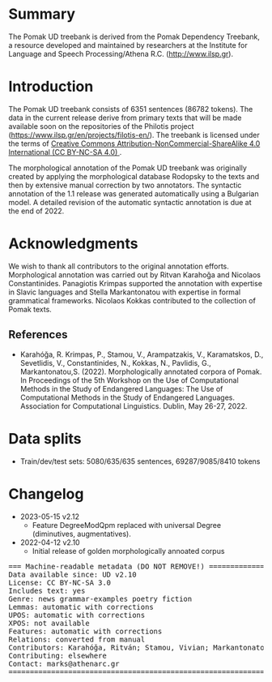 # Summary

The Pomak UD treebank  is derived from the Pomak Dependency Treebank,
a resource developed and maintained by researchers at the Institute for Language and Speech Processing/Athena
R.C. (http://www.ilsp.gr).

# Introduction

The Pomak UD treebank consists of 6351 sentences (86782 tokens). The
data in the current release derive from primary texts that will be made available soon on the repositories of the Philotis project (https://www.ilsp.gr/en/projects/filotis-en/). The treebank is licensed under the terms of [Creative
Commons Attribution-NonCommercial-ShareAlike 4.0 International (CC BY-NC-SA 4.0)
](https://creativecommons.org/licenses/by-nc-sa/4.0/).


The morphological annotation of the Pomak UD treebank
was originally created by applying the morphological database Rodopsky to the texts and then by extensive manual correction by two annotators.
The syntactic annotation of the 1.1
release was generated automatically using a Bulgarian model. A detailed revision of the automatic syntactic annotation is due at the end of 2022.

# Acknowledgments

We wish to thank all contributors to the original annotation
efforts. Morphological annotation was carried out by Ritvan Karahoǧa and Nicolaos Constantinides. Panagiotis Krimpas supported the annotation with expertise in Slavic languages and Stella Markantonatou with expertise in formal grammatical frameworks. Nicolaos Kokkas contributed to the collection of Pomak texts.

## References

* Karahóǧa, R. Krimpas, P., Stamou, V., Arampatzakis, V., Karamatskos, D., Sevetlidis, V.,  Constantinides, N., Kokkas, N., Pavlidis, G., Markantonatou,S. (2022). Morphologically annotated corpora of Pomak. In Proceedings of the 5th Workshop on the Use of Computational Methods in the Study of Endangered Languages: The Use of Computational Methods in the Study of Endangered Languages. Association for Computational Linguistics. Dublin, May 26-27, 2022.

# Data splits

- Train/dev/test sets: 5080/635/635 sentences, 69287/9085/8410 tokens


# Changelog

* 2023-05-15 v2.12
  * Feature DegreeModQpm replaced with universal Degree (diminutives, augmentatives).
* 2022-04-12 v2.10
  * Initial release of golden morphologically annoated corpus

<pre>
=== Machine-readable metadata (DO NOT REMOVE!) ================================
Data available since: UD v2.10
License: CC BY-NC-SA 3.0
Includes text: yes
Genre: news grammar-examples poetry fiction
Lemmas: automatic with corrections
UPOS: automatic with corrections
XPOS: not available
Features: automatic with corrections
Relations: converted from manual
Contributors: Karahóǧa, Ritván; Stamou, Vivian; Markantonatou, Stella
Contributing: elsewhere
Contact: marks@athenarc.gr
===============================================================================
</pre>
